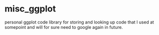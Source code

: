 # misc_ggplot
personal ggplot code library for storing and looking up code that I used at somepoint and will for sure need to google again in future.


